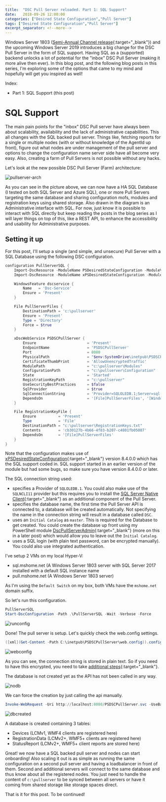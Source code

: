 ```yaml
---
title:  "DSC Pull Server reloaded. Part 1: SQL Support"
date:   2018-09-26 12:00:00
categories: ["Desired State Configuration","Pull Server"]
tags: ["Desired State Configuration","Pull Server"]
excerpt_separator: <!--more-->
---
```


Windows Server 1803 ([Semi-Annual Channel release](https://docs.microsoft.com/en-us/windows-server/get-started/semi-annual-channel-overview){:target="_blank"}) and the upcoming Windows Server 2019 introduces a big change for the DSC Pull Server in the form of SQL support. Having SQL as a (supported) backend unlocks a lot of potential for the "inbox" DSC Pull Server (making it more alive then ever). In this blog post, and the following blog posts in this series, I'm exploring some of the options that came to my mind and hopefully will get you inspired as well!

<!--more-->

Index:

* Part 1: SQL Support (this post)

# SQL Support

The main pain points for the "inbox" DSC Pull server have always been about scalability, availability and the lack of administrative capabilities. This all changes with the SQL backed pull server. Things like, fetching reports for a single or multiple nodes (with or without knowledge of the AgentId up front), figure out what nodes are under management of the pull server and options to change the configuration name server side have all become very easy. Also, creating a farm of Pull Servers is not possible without any hacks.

Let's look at the new possible DSC Pull Server (Farm) architecture:

![pullserver-arch](/images/2018-09/pullserver-arch.png)

As you can see in the picture above, we can now have a HA SQL Database (I tested on both SQL Server and Azure SQL), one or more Pull Servers targeting the same database and sharing configuration mofs, modules and registration keys using shared storage. Also drawn in the diagram is an Administrative interface with SQL. For now, just know it is possible to interact with SQL directly but keep reading the posts in the blog series as I will layer things on top of this, like a REST API, to enhance the accessibility and usability for Administrative purposes.

## Setting it up

For this post, I'll setup a single (and simple, and unsecure) Pull Server with a SQL Database using the following DSC configuration.

```powershell
configuration PullServerSQL {
    Import-DscResource -ModuleName PSDesiredStateConfiguration -ModuleVersion 1.1
    Import-DscResource -ModuleName xPSDesiredStateConfiguration -ModuleVersion 8.4.0.0

    WindowsFeature dscservice {
        Name   = 'Dsc-Service'
        Ensure = 'Present'
    }

    File PullServerFiles {
        DestinationPath = 'c:\pullserver'
        Ensure = 'Present'
        Type = 'Directory'
        Force = $true
    }

    xDscWebService PSDSCPullServer {
        Ensure                       = 'Present'
        EndpointName                 = 'PSDSCPullServer'
        Port                         = 8080
        PhysicalPath                 = "$env:SystemDrive\inetpub\PSDSCPullServer"
        CertificateThumbPrint        = 'AllowUnencryptedTraffic'
        ModulePath                   = "c:\pullserver\Modules"
        ConfigurationPath            = "c:\pullserver\Configuration"
        State                        = 'Started'
        RegistrationKeyPath          = "c:\pullserver"
        UseSecurityBestPractices     = $false
        SqlProvider                  = $true
        SqlConnectionString          = 'Provider=SQLOLEDB.1;Server=sql.mshome.net;Database=DemoDSC;User ID=SA;Password=Welkom01;Initial Catalog=master;'
        DependsOn                    = '[File]PullServerFiles', '[WindowsFeature]dscservice'
    }

    File RegistrationKeyFile {
        Ensure          = 'Present'
        Type            = 'File'
        DestinationPath = "c:\pullserver\RegistrationKeys.txt"
        Contents        = 'cb30127b-4b66-4f83-b207-c4801fb05087'
        DependsOn       = '[File]PullServerFiles'
    }
}
```

Note that the configuration makes use of [xPSDesiredStateConfiguration](https://github.com/PowerShell/xPSDesiredStateConfiguration){:target="_blank"}  version 8.4.0.0 which has the SQL support coded in. SQL support started in an earlier version of the module but had some bugs, so make sure you have version 8.4.0.0 or later.

The SQL connection string used:

* specifies a Provider of `SQLOLEDB.1`. You could also make use of the `SQLNCLI11` provider but this requires you to install the [SQL Server Native Client](https://docs.microsoft.com/en-us/sql/relational-databases/native-client/applications/installing-sql-server-native-client?view=sql-server-2017){:target="_blank"} as an additional component of the Pull Server.
* specifies the database name, the first time the Pull Server API is connected to, a database will be created automatically. Not specifying the name in the connection string will result in a database called `DSC`.
* uses an `Initial Catalog` as `master`. This is required for the Database to get created. You could create the database up front using my PowerShell module [DscPullServerAdmin](https://github.com/bgelens/DSCPullServerAdmin){:target="_blank"} (more on this in a later post) which would allow you to leave out the `Initial Catalog`.
* uses a SQL login (with plain text password, can be encrypted manually). You could also use integrated authentication.

I've setup 2 VMs on my local Hyper-V:

* sql.mshome.net (A Windows Server 1803 server with SQL Server 2017 installed with a default SQL instance name
* pull.mshome.net (A Windows Server 1803 server)

As I'm using the `Default Switch` on my box, both VMs have the `mshome.net` domain suffix.

So let's run this configuration.

```powershell
PullServerSQL
Start-DscConfiguration -Path .\PullServerSQL -Wait -Verbose -Force
```

![runconfig](/images/2018-09/runconfig.png)

Done! The pull server is setup. Let's quickly check the web.config settings.

```powershell
([xml](Get-Content -Path C:\inetpub\PSDSCPullServer\web.config)).configuration.appsettings.GetEnumerator()
```

![webconfig](/images/2018-09/webconfig.png)

As you can see, the connection string is stored in plain text. So if you need to have this encrypted, you need to take [additional steps](https://msdn.microsoft.com/en-us/library/dtkwfdky.aspx){:target="_blank"}.

The database is not created yet as the API has not been called in any way.

![nodb](/images/2018-09/nodb.png)

We can force the creation by just calling the api manually.

```powershell
Invoke-WebRequest -Uri http://localhost:8080/PSDSCPullServer.svc -UseBasicParsing
```

![dbcreated](/images/2018-09/dbcreated.png)

A database is created containing 3 tables:

* Devices (LCMv1, WMF4 clients are registered here)
* RegistrationData (LCMv2+, WMF5+ clients are registered here)
* StatusReport (LCMv2+, WMF5+ client reports are stored here)

Great! we now have a SQL backed pull server and nodes can start onboarding! Also scaling it out is as simple as running the same configuration on a second pull server and having a loadbalancer in front of them. Second and additional servers will connect to the same database and thus know about all the registered nodes. You just need to handle the content of `c:\pullserver` to be synced between all servers or have it coming from shared storage like storage spaces direct.

That is it for this post. To be continued!